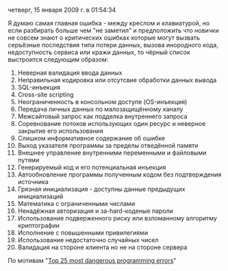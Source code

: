 четверг, 15 января 2009 г. в 01:54:34

Я думаю самая главная ошибка - между креслом и клавиатурой, но если разбирать больше чем "не заметил" и предположить что новички не совсем знают о критических ошибках которые могут вызвать серъёзные последствия типа потери данных, вызова инородного кода, недоступность сервиса или кражи данных, то чёрный список выстроится следующим образом:

1. Неверная валидация ввода данных
2. Неправильная кодировка или отсутсвие обработки данных вывода
3. SQL-инъекция
4. Cross-site scripting
5. Неограниченность в консольном доступе (OS-инъекция)
6. Передача личных данных по малозащищённому каналу
7. Межсайтовый запрос как подделка внутреннего запроса
8. Соревнование потоков использующих один ресурс и неверное закрытие его использования
9. Слишком информативное содержание об ошибке
10. Выход указателя программы за пределы отведённой памяти
11. Внешнее управление внутренними переменными и файловыми путями
12. Генерируемый код и его потенциальная инъекция
13. Автообновление программы полученным кодом без подтверждения источника
14. Грязная инициализация - доступны данные предыдущих инициализаций
15. Математика с ограниченными числами
16. Ненадёжная авторизация и за-hard-коденые пароли
17. Использование подверженного риску или взломанному алгоритму криптографии
18. Исполнение с повышенными привилегиями
19. Использование недостаточно случайных чисел
20. Валидация на стороне клиента но не на стороне сервера

По мотивам "[Top 25 most dangerous programming errors](http://cwe.mitre.org/top25/)"
